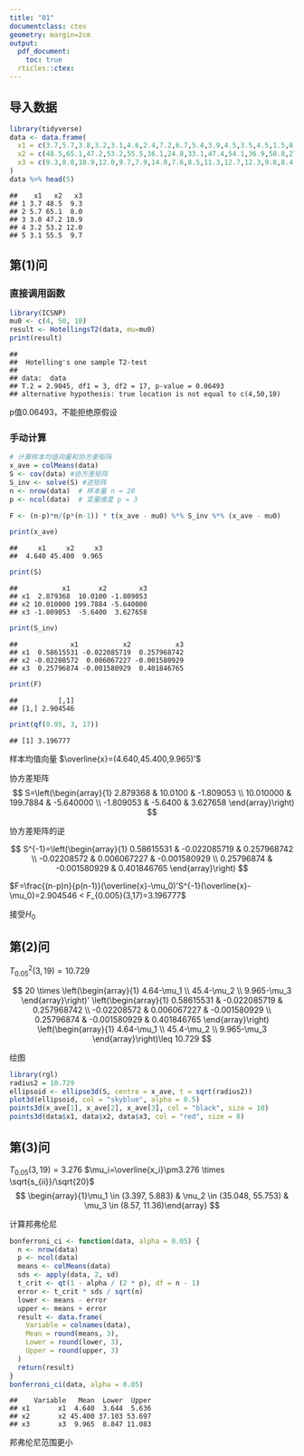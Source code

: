 ```yaml
---
title: "01"
documentclass: ctex
geometry: margin=2cm
output:
  pdf_document:
    toc: true
  rticles::ctex:
---
```


## 导入数据


``` r
library(tidyverse)
data <- data.frame(
  x1 = c(3.7,5.7,3.8,3.2,3.1,4.6,2.4,7.2,6.7,5.4,3.9,4.5,3.5,4.5,1.5,8.5,4.5,6.5,4.1,5.5),
  x2 = c(48.5,65.1,47.2,53.2,55.5,36.1,24.8,33.1,47.4,54.1,36.9,58.8,27.8,40.2,13.5,56.4,71.6,52.8,44.1,40.9),
  x3 = c(9.3,8.0,10.9,12.0,9.7,7.9,14.0,7.6,8.5,11.3,12.7,12.3,9.8,8.4,10.1,7.1,8.2,10.9,11.2,9.4)
)
data %>% head(5)
```

```
##    x1   x2   x3
## 1 3.7 48.5  9.3
## 2 5.7 65.1  8.0
## 3 3.8 47.2 10.9
## 4 3.2 53.2 12.0
## 5 3.1 55.5  9.7
```

## 第(1)问

### 直接调用函数


``` r
library(ICSNP)
mu0 <- c(4, 50, 10)
result <- HotellingsT2(data, mu=mu0)
print(result)
```

```
## 
## 	Hotelling's one sample T2-test
## 
## data:  data
## T.2 = 2.9045, df1 = 3, df2 = 17, p-value = 0.06493
## alternative hypothesis: true location is not equal to c(4,50,10)
```

p值0.06493，不能拒绝原假设

### 手动计算


``` r
# 计算样本均值向量和协方差矩阵
x_ave = colMeans(data)
S <- cov(data) #协方差矩阵
S_inv <- solve(S) #逆矩阵
n <- nrow(data)  # 样本量 n = 20
p <- ncol(data)  # 变量维度 p = 3

F <- (n-p)*n/(p*(n-1)) * t(x_ave - mu0) %*% S_inv %*% (x_ave - mu0)

print(x_ave)
```

```
##     x1     x2     x3 
##  4.640 45.400  9.965
```

``` r
print(S)
```

```
##           x1       x2        x3
## x1  2.879368  10.0100 -1.809053
## x2 10.010000 199.7884 -5.640000
## x3 -1.809053  -5.6400  3.627658
```

``` r
print(S_inv)
```

```
##             x1           x2           x3
## x1  0.58615531 -0.022085719  0.257968742
## x2 -0.02208572  0.006067227 -0.001580929
## x3  0.25796874 -0.001580929  0.401846765
```

``` r
print(F)
```

```
##          [,1]
## [1,] 2.904546
```

``` r
print(qf(0.95, 3, 17))
```

```
## [1] 3.196777
```

样本均值向量 $\overline{x}=(4.640,45.400,9.965)'$

协方差矩阵 $$
S=\left(\begin{array}{1}
2.879368 & 10.0100 & -1.809053 \\
10.010000 & 199.7884 & -5.640000 \\
-1.809053 & -5.6400 & 3.627658
\end{array}\right)
$$

协方差矩阵的逆

$$
S^{-1}=\left(\begin{array}{1}
0.58615531 & -0.022085719 & 0.257968742 \\
-0.02208572 & 0.006067227 & -0.001580929 \\
0.25796874 & -0.001580929 & 0.401846765
\end{array}\right)
$$

$F=\frac{(n-p)n}{p(n-1)}(\overline{x}-\mu_0)'S^{-1}(\overline{x}-\mu_0)=2.904546 < F_{0.005}(3,17)=3.196777$

接受$H_0$

## 第(2)问

$T^{2}_{0.05}(3,19)=10.729$

$$
20 \times \left(\begin{array}{1}
4.64-\mu_1 \\ 45.4-\mu_2 \\ 9.965-\mu_3
\end{array}\right)'
\left(\begin{array}{1}
0.58615531 & -0.022085719 & 0.257968742 \\
-0.02208572 & 0.006067227 & -0.001580929 \\
0.25796874 & -0.001580929 & 0.401846765
\end{array}\right)
\left(\begin{array}{1}
4.64-\mu_1 \\ 45.4-\mu_2 \\ 9.965-\mu_3
\end{array}\right)\leq 10.729
$$

绘图


``` r
library(rgl)
radius2 = 10.729
ellipsoid <- ellipse3d(S, centre = x_ave, t = sqrt(radius2))
plot3d(ellipsoid, col = "skyblue", alpha = 0.5)
points3d(x_ave[1], x_ave[2], x_ave[3], col = "black", size = 10)
points3d(data$x1, data$x2, data$x3, col = "red", size = 8)
```

## 第(3)问

$T_{0.05}(3,19)=3.276$
$\mu_i=\overline{x_i}\pm3.276 \times \sqrt{s_{ii}}/\sqrt{20}$
$$
\begin{array}{1}\mu_1 \in (3.397, 5.883) & \mu_2 \in (35.048, 55.753) & \mu_3 \in (8.57, 11.36)\end{array}
$$

计算邦弗伦尼

``` r
bonferroni_ci <- function(data, alpha = 0.05) {
  n <- nrow(data)
  p <- ncol(data)
  means <- colMeans(data)
  sds <- apply(data, 2, sd)
  t_crit <- qt(1 - alpha / (2 * p), df = n - 1)
  error <- t_crit * sds / sqrt(n)
  lower <- means - error
  upper <- means + error
  result <- data.frame(
    Variable = colnames(data),
    Mean = round(means, 3),
    Lower = round(lower, 3),
    Upper = round(upper, 3)
  )
  return(result)
}
bonferroni_ci(data, alpha = 0.05)
```

```
##    Variable   Mean  Lower  Upper
## x1       x1  4.640  3.644  5.636
## x2       x2 45.400 37.103 53.697
## x3       x3  9.965  8.847 11.083
```

邦弗伦尼范围更小
